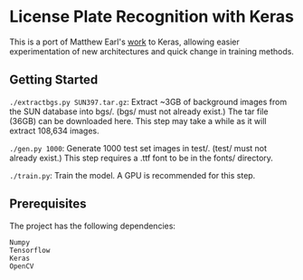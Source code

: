 # License Plate Recognition with Keras

This is a port of Matthew Earl's [work](https://github.com/matthewearl/deep-anpr) to Keras, allowing easier experimentation of new architectures and quick change in training methods.

## Getting Started

```./extractbgs.py SUN397.tar.gz```: Extract ~3GB of background images from the SUN database into bgs/. (bgs/ must not already exist.) The tar file (36GB) can be downloaded here. This step may take a while as it will extract 108,634 images.

```./gen.py 1000```: Generate 1000 test set images in test/. (test/ must not already exist.) This step requires a .ttf font to be in the fonts/ directory.

```./train.py```: Train the model. A GPU is recommended for this step.

## Prerequisites

The project has the following dependencies:

```
Numpy
Tensorflow
Keras
OpenCV

```
